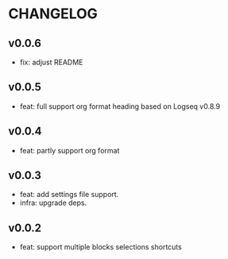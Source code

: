 # CHANGELOG

## v0.0.6

- fix: adjust README

## v0.0.5

- feat: full support org format heading based on Logseq v0.8.9

## v0.0.4

- feat: partly support org format

## v0.0.3

- feat: add settings file support.
- infra: upgrade deps.

## v0.0.2

- feat: support multiple blocks selections shortcuts
